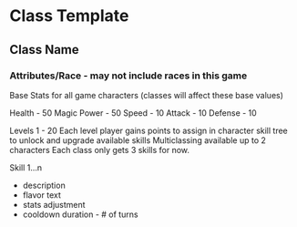 # Class Template

## Class Name
### Attributes/Race - may not include races in this game

Base Stats for all game characters (classes will affect these base values)

Health - 50
Magic Power - 50
Speed - 10
Attack - 10
Defense - 10


Levels 1 - 20
Each level player gains points to assign in character skill tree to unlock and upgrade available skills
Multiclassing available up to 2 characters
Each class only gets 3 skills for now.

Skill 1...n
  - description
  - flavor text
  - stats adjustment
  - cooldown duration - # of turns
